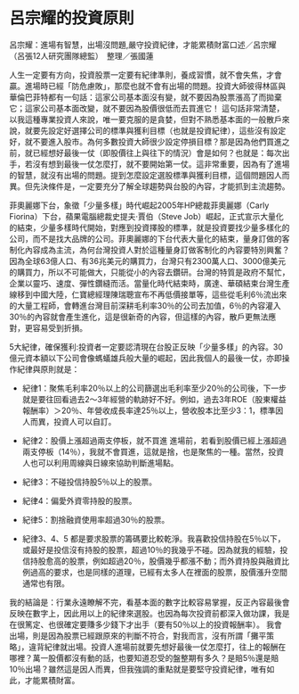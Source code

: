 # 呂宗耀的投資原則


呂宗耀：進場有智慧，出場沒問題,嚴守投資紀律，才能累積財富口述／呂宗耀（呂張12人研究團隊總監）　整理／張國蓮

人生一定要有方向，投資股票一定要有紀律準則，養成習慣，就不會失焦，才會贏。進場時已經「防危慮敗」，那麼也就不會有出場的問題。投資大師彼得林區與華倫巴菲特都有一句話：這家公司基本面沒有變，就不要因為股票漲高了而拋棄它；這家公司基本面改變，就不要因為股價很低而去買進它！ 這句話非常清楚，以我這種專業投資人來說，唯一要克服的是貪婪，但對不熟悉基本面的一般散戶來說，就要先設定好選擇公司的標準與獲利目標（也就是投資紀律），這些沒有設定好，就不要進入股市。為何多數投資大師很少設定停損目標？那是因為他們買進之前，就已經想好最後一仗（即股價往上與往下的情況）會是如何？也就是：每次出手，若沒有想到最後一仗怎麼打，就不要開始第一仗。這非常重要，因為有了進場的智慧，就沒有出場的問題。提到怎麼設定選股標準與獲利目標，這個問題因人而異。但先決條件是，一定要充分了解全球趨勢與台股的內容，才能抓到主流趨勢。

菲奧麗娜下台，象徵「少量多樣」時代崛起2005年HP總裁菲奧麗娜（Carly Fiorina）下台，蘋果電腦總裁史提夫‧賈伯（Steve Job）崛起，正式宣示大量化的結束，少量多樣時代開始，對應到投資擇股的標準，就是投資要找少量多樣化的公司，而不是找大品牌的公司。菲奧麗娜的下台代表大量化的結束，量身訂做的客制化內容成為主流，為何台灣投資人對於這種量身訂做客制化的內容要特別興奮？因為全球63億人口、有36兆美元的購買力，台灣只有2300萬人口、3000億美元的購買力，所以不可能做大，只能從小的內容去鑽研。台灣的特質是政府不幫忙，企業以靈巧、速度、彈性鑽縫而活。當量化時代結束時，廣達、華碩結束台灣生產線移到中國大陸，仁寶總經理陳瑞聰宣布不再低價接單等，這些從毛利6％流出來的大量工程師，會轉進台灣目前深耕毛利率30％的公司去加值，6％的內容灌入30％的內容就會產生進化，這是很新奇的內容，但這樣的內容，散戶更無法應對，更容易受到折損。

5大紀律，確保獲利:投資者一定要認清現在台股正反映「少量多樣」的內容。30億元資本額以下公司會像螞蟻雄兵般大量的崛起，因此我個人的最後一仗，亦即操作紀律與原則就是：

- 紀律1：聚焦毛利率20％以上的公司篩選出毛利率至少20％的公司後，下一步就是要往回看過去2～3年經營的軌跡好不好。例如，過去3年ROE（股東權益報酬率）＞20％、年營收成長率達25％以上，營收股本比至少3：1，標準因人而異，投資人可以自訂。

- 紀律2：股價上漲超過兩支停板，就不買進 進場前，若看到股價已經上漲超過兩支停板（14％），我就不會買進，這就是捨，也是聚焦的一種。當然，投資人也可以利用周線與日線來協助判斷進場點。

- 紀律3：不碰投信持股5％以上的股票。
- 紀律4：偏愛外資零持股的股票。
- 紀律5：割捨融資使用率超過30％的股票。
- 紀律3、4、5 都是要求股票的籌碼要比較乾淨。我喜歡投信持股在5％以下，或最好是投信沒有持股的股票，超過10％的我幾乎不碰。因為就我的經驗，投信持股愈高的股票，例如超過20％，股價幾乎都漲不動；而外資持股與融資比例過高的要求，也是同樣的道理，已經有太多人在裡面的股票，股價漲升空間通常也有限。

我的結論是：行業永遠瞭解不完，看基本面的數字比較容易掌握，反正內容最後會反映在數字上，因此用以上的紀律來選股。也因為每次投資前都深入做功課，我是在很篤定、也很確定要賺多少錢下才出手（要有50％以上的投資報酬率）。
我會出場，則是因為股票已經跟原來的判斷不符合，對我而言，沒有所謂「攤平策略」，違背紀律就出場。投資人進場前就要先想好最後一仗怎麼打，往上的報酬在哪裡？萬一股價都沒有動的話，也要知道忍受的盤整期有多久？是賠5％還是賠10％出場？雖然這是因人而異，但我強調的重點就是要堅守投資紀律，唯有如此，才能累積財富。

